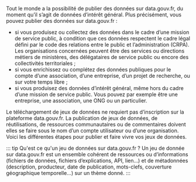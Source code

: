 
Tout le monde a la possibilité de publier des données sur data.gouv.fr, du moment qu’il s’agit de données d’intérêt général. Plus précisément, vous pouvez publier des données sur data.gouv.fr :
- si vous produisez ou collectez des données dans le cadre d’une mission 
de service public, à condition que ces données respectent le cadre légal défini par le code des relations entre le public et l’administration (CRPA). Les organisations concernées peuvent être des services ou directions métiers de ministères, des délégataires de service public ou encore des collectivités territoriales ;
- si vous enrichissez ou complétez des données publiques pour le compte d’une association, d’une entreprise, d’un projet de recherche, ou sur votre temps libre ;
- si vous produisez des données d’intérêt général, même hors du cadre d’une mission de service public. Vous pouvez par exemple être une entreprise, une association, une ONG ou un particulier.

Le téléchargement de jeux de données ne requiert pas d’inscription sur la plateforme data.gouv.fr. La publication de jeux de données, de réutilisations,
 de ressources communautaires ou de commentaires doivent elles se faire sous le nom d’un compte utilisateur ou d’une organisation. Voici les différentes étapes pour publier et faire vivre vos jeux de données. 
 
 ::: tip Qu'est ce qu'un jeu de données sur data.gouv.fr ? 
 Un jeu de donnée sur data.gouv.fr est un ensemble cohérent de ressources ou d’informations (fichiers de données, fichiers d’explications, API, lien...) et de métadonnées (description, producteur, date de publication, mots-clefs, couverture géographique temporelle...) sur un thème donné.
 :::
